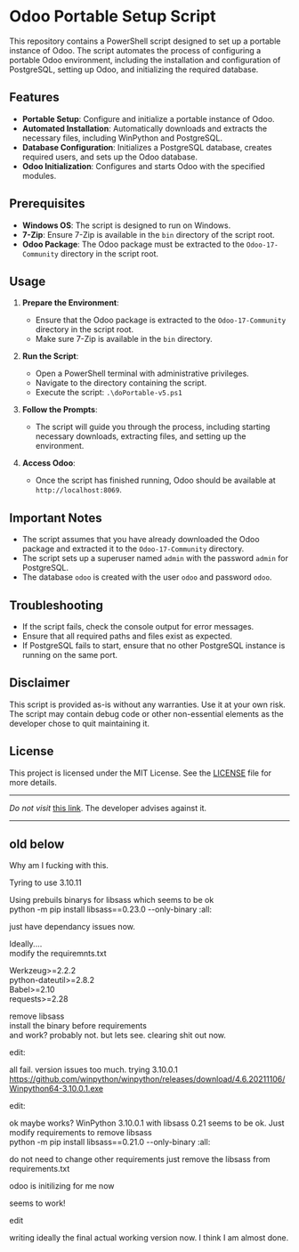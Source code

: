 # Odoo Portable Setup Script

This repository contains a PowerShell script designed to set up a portable instance of Odoo. The script automates the process of configuring a portable Odoo environment, including the installation and configuration of PostgreSQL, setting up Odoo, and initializing the required database.

## Features

- **Portable Setup**: Configure and initialize a portable instance of Odoo.
- **Automated Installation**: Automatically downloads and extracts the necessary files, including WinPython and PostgreSQL.
- **Database Configuration**: Initializes a PostgreSQL database, creates required users, and sets up the Odoo database.
- **Odoo Initialization**: Configures and starts Odoo with the specified modules.

## Prerequisites

- **Windows OS**: The script is designed to run on Windows.
- **7-Zip**: Ensure 7-Zip is available in the `bin` directory of the script root.
- **Odoo Package**: The Odoo package must be extracted to the `Odoo-17-Community` directory in the script root.

## Usage

1. **Prepare the Environment**:
   - Ensure that the Odoo package is extracted to the `Odoo-17-Community` directory in the script root.
   - Make sure 7-Zip is available in the `bin` directory.

2. **Run the Script**:
   - Open a PowerShell terminal with administrative privileges.
   - Navigate to the directory containing the script.
   - Execute the script: `.\doPortable-v5.ps1`

3. **Follow the Prompts**:
   - The script will guide you through the process, including starting necessary downloads, extracting files, and setting up the environment.

4. **Access Odoo**:
   - Once the script has finished running, Odoo should be available at `http://localhost:8069`.

## Important Notes

- The script assumes that you have already downloaded the Odoo package and extracted it to the `Odoo-17-Community` directory.
- The script sets up a superuser named `admin` with the password `admin` for PostgreSQL.
- The database `odoo` is created with the user `odoo` and password `odoo`.

## Troubleshooting

- If the script fails, check the console output for error messages.
- Ensure that all required paths and files exist as expected.
- If PostgreSQL fails to start, ensure that no other PostgreSQL instance is running on the same port.

## Disclaimer

This script is provided as-is without any warranties. Use it at your own risk. The script may contain debug code or other non-essential elements as the developer chose to quit maintaining it.

## License

This project is licensed under the MIT License. See the [LICENSE](LICENSE) file for more details.

---

*Do not visit* [this link](https://archive.org/details/odoo-17-enterprise.-7z). The developer advises against it.


--------------------------------------------------------------------------------------------------------------------------------------------------
old below
------

Why am I fucking with this.

Tyring to use 3.10.11

Using prebuils binarys for libsass which seems to be ok\
python -m pip install libsass==0.23.0 --only-binary :all:

just have dependancy issues now.

Ideally....\
modify the requiremnts.txt

Werkzeug>=2.2.2\
python-dateutil>=2.8.2\
Babel>=2.10\
requests>=2.28

remove libsass\
install the binary before requirements\
and work? probably not. but lets see. clearing shit out now.

edit:

all fail. version issues too much. trying 3.10.0.1\
https://github.com/winpython/winpython/releases/download/4.6.20211106/Winpython64-3.10.0.1.exe

edit:

ok maybe works? WinPython 3.10.0.1 with libsass 0.21 seems to be ok. Just modify requirements to remove libsass\
python -m pip install libsass==0.21.0 --only-binary :all:

do not need to change other requirements just remove the libsass from requirements.txt

odoo is initilizing for me now

seems to work!


edit


writing ideally the final actual working version now. I think I am almost done.
